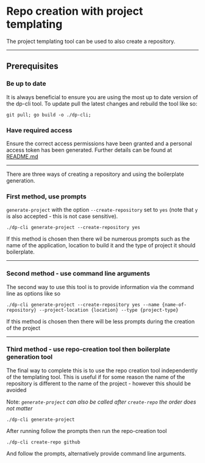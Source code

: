 # Repo creation with project templating
The project templating tool can be used to also create a repository.
____
## Prerequisites
### Be up to date
It is always beneficial to ensure you are using the most up to date version of the dp-cli tool. 
To update pull the latest changes and rebuild the tool like so:
```shell script
git pull; go build -o ./dp-cli; 
```

### Have required access
Ensure the correct access permissions have been granted and a personal access token has been generated.
Further details can be found at [README.md](../repository-creation/README.md)
____
There are three ways of creating a repository and using the boilerplate generation. 
### First method, use prompts 
`generate-project` with the option `--create-repository` set to `yes` 
(note that `y` is also accepted - this is not case sensitive).

```shell script
./dp-cli generate-project --create-repository yes
``` 
If this method is chosen then there wil be numerous prompts such as the name of the application, 
location to build it and the type of project it should boilerplate.
____
### Second method - use command line arguments
The second way to use this tool is to provide information via the command line as options like so
```shell script
./dp-cli generate-project --create-repository yes --name {name-of-repository} --project-location {location} --type {project-type}
```
If this method is chosen then there will be less prompts during the creation of the project
____
### Third method - use repo-creation tool then boilerplate generation tool
The final way to complete this is to use the repo creation tool independently of the templating tool.
This is useful if for some reason the name of the repository is different to the name of the 
project - however this should be avoided

Note: _`generate-project` can also be called after `create-repo` the order does not matter_ 
```shell script
./dp-cli generate-project
```

After running follow the prompts then run the repo-creation tool
```shell script
./dp-cli create-repo github
```
And follow the prompts, alternatively provide command line arguments.